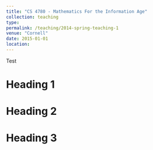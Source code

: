 ```yaml
---
title: "CS 4780 - Mathematics For the Information Age"
collection: teaching
type: 
permalink: /teaching/2014-spring-teaching-1
venue: "Cornell"
date: 2015-01-01
location: 
---
```


Test

Heading 1
======

Heading 2
======

Heading 3
======